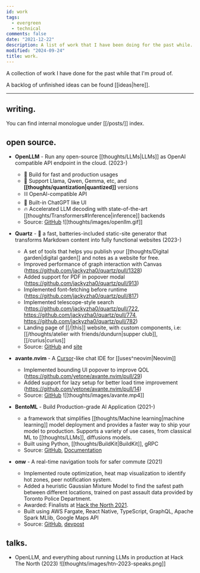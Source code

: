```yaml
---
id: work
tags:
  - evergreen
  - technical
comments: false
date: "2021-12-22"
description: A list of work that I have been doing for the past while.
modified: "2024-09-24"
title: work.
---
```

A collection of work I have done for the past while that I'm proud of.

A backlog of unfinished ideas can be found [[ideas|here]].

---
## writing.

You can find internal monologue under [[/posts/]] index.

## open source.

- **OpenLLM** - Run any open-source [[thoughts/LLMs|LLMs]] as OpenAI compatible API endpoint in the cloud. (2023-)
  - 🔬 Build for fast and production usages
  - 🚂 Support Llama, Qwen, Gemma, etc, and **[[thoughts/quantization|quantized]]** versions
  - ⛓️ OpenAI-compatible API
  - 💬 Built-in ChatGPT like UI
  - 🔥 Accelerated LLM decoding with state-of-the-art [[thoughts/Transformers#Inference|inference]] backends
  - Source: [GitHub](https://github.com/bentoml/openllm)
  ![[thoughts/images/openllm.gif]]


- **Quartz** - 🌱 a fast, batteries-included static-site generator that transforms Markdown content into fully functional websites (2023-)
  - A set of tools that helps you publish your [[thoughts/Digital garden|digital garden]] and notes as a website for free.
  - Improved performance of graph interaction with Canvas (https://github.com/jackyzha0/quartz/pull/1328)
  - Added support for PDF in popover modal (https://github.com/jackyzha0/quartz/pull/913)
  - Implemented font-fetching before runtime (https://github.com/jackyzha0/quartz/pull/817)
  - Implemented telescope-style search (https://github.com/jackyzha0/quartz/pull/722, https://github.com/jackyzha0/quartz/pull/774, https://github.com/jackyzha0/quartz/pull/782)
  - Landing page of [[/|this]] website, with custom components, i.e: [[/thoughts/atelier with friends/dundurn|supper club]], [[/curius|curius]]
  - Source: [GitHub](https://github.com/jackyzha0/quartz) and [site](https://quartz.jzhao.xyz/)


- **avante.nvim** - A [Cursor](https://www.cursor.com/)-like chat IDE for [[uses^neovim|Neovim]]
  - Implemented bounding UI popover to improve QOL (https://github.com/yetone/avante.nvim/pull/29)
  - Added support for lazy setup for better load time improvement (https://github.com/yetone/avante.nvim/pull/14)
  - Source: [GitHub](https://github.com/yetone/avante.nvim)
  ![[thoughts/images/avante.mp4]]


- **BentoML** - Build Production-grade AI Application (2021-)
  - a framework that simplifies [[thoughts/Machine learning|machine learning]] model deployment and provides a faster way to ship your model to production. Supports a variety of use cases, from classical ML to [[thoughts/LLMs]], diffusions models.
  - Built using Python, [[thoughts/BuildKit|BuildKit]], gRPC
  - Source: [GitHub](https://github.com/bentoml/bentoml), [Documentation](https://docs.bentoml.com)


- **onw** - A real-time navigation tools for safer commute (2021)
  - Implemented route optimization, heat map visualization to identify hot zones, peer notification system.
  - Added a heuristic Gaussian Mixture Model to find the safest path between different locations, trained on past assault data provided by Toronto Police Department.
  - Awarded: Finalists at [Hack the North 2021](https://devpost.com/software/twogether).
  - Built using AWS Fargate, React Native, TypeScript, GraphQL, Apache Spark MLlib, Google Maps API
  - Source: [GitHub](https://github.com/tiproad/omw), [devpost](https://devpost.com/software/twogether)

## talks.

- OpenLLM, and everything about running LLMs in production at Hack The North (2023)
  ![[thoughts/images/htn-2023-speaks.png]]
